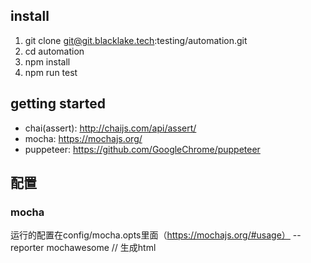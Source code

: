 ## install
1. git clone git@git.blacklake.tech:testing/automation.git
2. cd automation
3. npm install
4. npm run test

## getting started
- chai(assert): http://chaijs.com/api/assert/
- mocha: https://mochajs.org/
- puppeteer: https://github.com/GoogleChrome/puppeteer

## 配置
### mocha
运行的配置在config/mocha.opts里面（https://mochajs.org/#usage）
--reporter mochawesome // 生成html